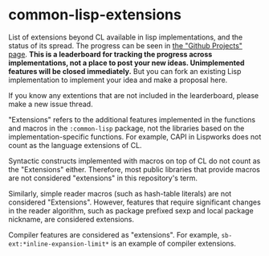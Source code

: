 # common-lisp-extensions

List of extensions beyond CL available in lisp implementations, and the status of its spread.
The progress can be seen in [the "Github Projects" page](https://github.com/guicho271828/common-lisp-extensions/projects/1).
**This is a leaderboard for tracking the progress across implementations, not a place to post your new ideas. Unimplemented features will be closed immediately.** But you can fork an existing Lisp implementation to implement your idea and make a proposal here.

If you know any extentions that are not included in the learderboard, please make a new issue thread.

"Extensions" refers to the additional features implemented in the functions and macros in the `:common-lisp` package,
not the libraries based on the implementation-specific functions. For example, CAPI in Lispworks does not count as the
language extensions of CL.

Syntactic constructs implemented with macros on top of CL do not count as the "Extensions" either. Therefore, most public libraries
that provide macros are not considered "extensions" in this repository's term.

Similarly, simple reader macros (such as hash-table literals) are not considered "Extensions". However, features that require significant changes in the reader algorithm, such as package prefixed sexp and local package nickname, are considered extensions.

Compiler features are considered as "extensions". For example, `sb-ext:*inline-expansion-limit*` is an example of compiler extensions.

